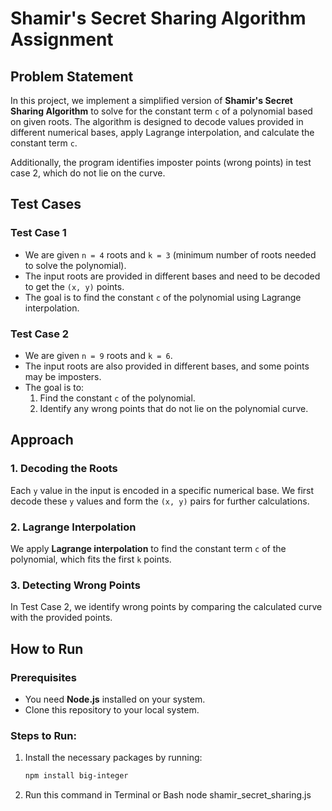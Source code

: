 # Shamir's Secret Sharing Algorithm Assignment

## Problem Statement

In this project, we implement a simplified version of **Shamir's Secret Sharing Algorithm** to solve for the constant term `c` of a polynomial based on given roots. The algorithm is designed to decode values provided in different numerical bases, apply Lagrange interpolation, and calculate the constant term `c`.

Additionally, the program identifies imposter points (wrong points) in test case 2, which do not lie on the curve.

## Test Cases

### Test Case 1

- We are given `n = 4` roots and `k = 3` (minimum number of roots needed to solve the polynomial).
- The input roots are provided in different bases and need to be decoded to get the `(x, y)` points.
- The goal is to find the constant `c` of the polynomial using Lagrange interpolation.

### Test Case 2

- We are given `n = 9` roots and `k = 6`.
- The input roots are also provided in different bases, and some points may be imposters.
- The goal is to:
  1. Find the constant `c` of the polynomial.
  2. Identify any wrong points that do not lie on the polynomial curve.

## Approach

### 1. Decoding the Roots
Each `y` value in the input is encoded in a specific numerical base. We first decode these `y` values and form the `(x, y)` pairs for further calculations.

### 2. Lagrange Interpolation
We apply **Lagrange interpolation** to find the constant term `c` of the polynomial, which fits the first `k` points.

### 3. Detecting Wrong Points
In Test Case 2, we identify wrong points by comparing the calculated curve with the provided points.

## How to Run

### Prerequisites
- You need **Node.js** installed on your system.
- Clone this repository to your local system.

### Steps to Run:
1. Install the necessary packages by running:
   ```bash
   npm install big-integer
2. Run this command in Terminal or Bash
   node shamir_secret_sharing.js

